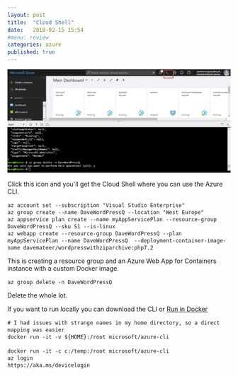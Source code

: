 ```yaml
---
layout: post
title:  "Cloud Shell"
date:   2018-02-15 15:54
#menu: review
categories: azure 
published: true 
---
```

![ps](/assets/2018-02-15/azurecli.png)

Click this icon and you'll get the Cloud Shell where you can use the Azure CLI.

```
az account set --subscription "Visual Studio Enterprise"
az group create --name DaveWordPressQ --location "West Europe"
az appservice plan create --name myAppServicePlan --resource-group DaveWordPressQ --sku S1 --is-linux
az webapp create --resource-group DaveWordPressQ --plan myAppServicePlan --name DaveWordPressQ  --deployment-container-image-name davemateer/wordpresswithziparchive:php7.2
```
This is creating a resource group and an Azure Web App for Containers instance with a custom Docker image.

```
az group delete -n DaveWordPressQ 
```
Delete the whole lot.

If you want to run locally you can download the CLI or 
[Run in Docker](https://docs.microsoft.com/en-us/cli/azure/run-azure-cli-docker?view=azure-cli-latest)
```
# I had issues with strange names in my home directory, so a direct mapping was easier
docker run -it -v ${HOME}:/root microsoft/azure-cli

docker run -it -c c:/temp:/root microsoft/azure-cli
az login
https://aka.ms/devicelogin
```

